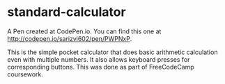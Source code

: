 # standard-calculator
A Pen created at CodePen.io. You can find this one at http://codepen.io/sarizvi602/pen/PWPNxP.

 This is the simple pocket calculator that does basic arithmetic calculation even with multiple numbers. It also allows keyboard presses for corresponding buttons. This was done as part of FreeCodeCamp coursework.